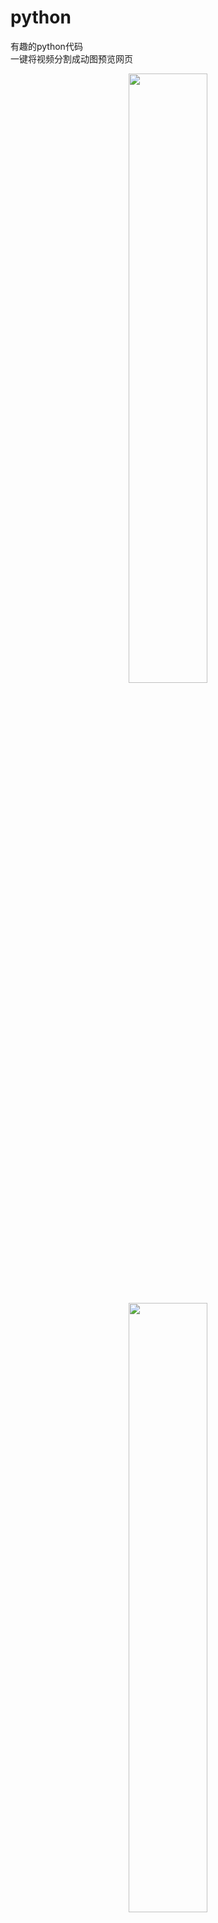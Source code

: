 # python
有趣的python代码
<br>
一键将视频分割成动图预览网页
<br>
<div align=center><img src="https://raw.githubusercontent.com/lele1894/python/main/images/01.png" width=50% height=50% /></div>
<br>
<div align=center><img src="https://raw.githubusercontent.com/lele1894/python/main/images/02.gif" width=50% height=50% /></div>
<br>
<br>
“.exe”结尾都是可执行文件，优点是不用自行安装模块。<br>
------需要下载ffmpeg并正确把ffmpeg添加到win环境变量。<br>
------也可以将"ffmpeg.exe" "ffprobe.exe" ，放到exe文件同目录。<br>
<br>
“.py”结尾的文件是源码，需要请自行安装所需模块。<br>
<br>
<div align=center><img src="https://avatars.githubusercontent.com/u/11767608?v=4"></div>
<br>
